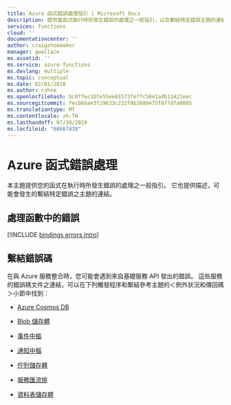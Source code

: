```yaml
---
title: Azure 函式錯誤處理指引 | Microsoft Docs
description: 提供當函式執行時所發生錯誤的處理之一般指引，以及繫結特定錯誤主題的連結。
services: functions
cloud: ''
documentationcenter: ''
author: craigshoemaker
manager: gwallace
ms.assetid: ''
ms.service: azure-functions
ms.devlang: multiple
ms.topic: conceptual
ms.date: 02/01/2018
ms.author: cshoe
ms.openlocfilehash: bc0ffec1bfe55ee81573feffc58e1adb11421eec
ms.sourcegitcommit: fecb6bae3f29633c222f0b2680475f8f7d7a8885
ms.translationtype: MT
ms.contentlocale: zh-TW
ms.lasthandoff: 07/30/2019
ms.locfileid: "68667438"
---
```

# <a name="azure-functions-error-handling"></a>Azure 函式錯誤處理

本主題提供您的函式在執行時所發生錯誤的處理之一般指引。 它也提供描述，可能會發生的繫結特定錯誤之主題的連結。 

## <a name="handling-errors-in-functions"></a>處理函數中的錯誤
[!INCLUDE [bindings errors intro](../../includes/functions-bindings-errors-intro.md)]

 
## <a name="binding-error-codes"></a>繫結錯誤碼

在與 Azure 服務整合時，您可能會遇到來自基礎服務 API 發出的錯誤。 這些服務的錯誤碼文件之連結，可以在下列觸發程序和繫結參考主題的＜例外狀況和傳回碼＞小節中找到：

+ [Azure Cosmos DB](functions-bindings-cosmosdb.md#exceptions-and-return-codes)

+ [Blob 儲存體](functions-bindings-storage-blob.md#exceptions-and-return-codes)

+ [事件中樞](functions-bindings-event-hubs.md#exceptions-and-return-codes)

+ [通知中樞](functions-bindings-notification-hubs.md#exceptions-and-return-codes)

+ [佇列儲存體](functions-bindings-storage-queue.md#exceptions-and-return-codes)

+ [服務匯流排](functions-bindings-service-bus.md#exceptions-and-return-codes)

+ [資料表儲存體](functions-bindings-storage-table.md#exceptions-and-return-codes)
